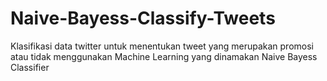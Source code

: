 # Naive-Bayess-Classify-Tweets
Klasifikasi data twitter untuk menentukan tweet yang merupakan promosi atau tidak menggunakan Machine Learning yang dinamakan Naive Bayess Classifier
